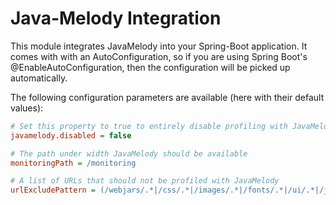 # Java-Melody Integration

This module integrates JavaMelody into your Spring-Boot application. It comes with with an AutoConfiguration,
so if you are using Spring Boot's @EnableAutoConfiguration, then the configuration will be picked up automatically.

The following configuration parameters are available (here with their default values):

```ini
# Set this property to true to entirely disable profiling with JavaMelody
javamelody.disabled = false

# The path under width JavaMelody should be available
monitoringPath = /monitoring

# A list of URLs that should not be profiled with JavaMelody
urlExcludePattern = (/webjars/.*|/css/.*|/images/.*|/fonts/.*|/ui/.*|/js/.*|/views/.*|/monitoring/.*|/lesscss/.*|/favicon.ico)
```
